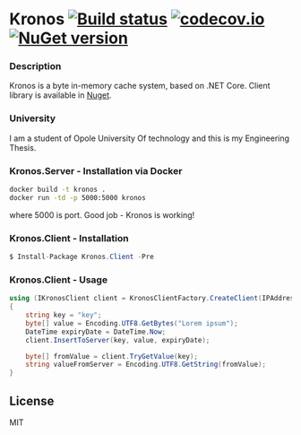 # Kronos  [![Build status](https://ci.appveyor.com/api/projects/status/26qj17kq09btkkql?svg=true)](https://ci.appveyor.com/project/LukaszPyrzyk/binaryformatter) [![codecov.io](https://codecov.io/github/lukasz-pyrzyk/Kronos/coverage.svg?branch=master)](https://codecov.io/github/lukasz-pyrzyk/Kronos?branch=master) [![NuGet version](https://badge.fury.io/nu/Kronos.Client.svg)](https://badge.fury.io/nu/Kronos.Client)
### Description
Kronos is a byte in-memory cache system, based on .NET Core. Client library is available in [Nuget](https://www.nuget.org/packages/Kronos.Client/).

### University
I am a student of Opole University Of technology and this is my Engineering Thesis.

### Kronos.Server - Installation via Docker
```bash
docker build -t kronos .
docker run -td -p 5000:5000 kronos
```
where 5000 is port. Good job - Kronos is working!

### Kronos.Client - Installation
```csharp
$ Install-Package Kronos.Client -Pre
```

### Kronos.Client - Usage
```csharp
using (IKronosClient client = KronosClientFactory.CreateClient(IPAddress.Parse("192.168.0.2"), 5000))
{
    string key = "key";
    byte[] value = Encoding.UTF8.GetBytes("Lorem ipsum");
    DateTime expiryDate = DateTime.Now;
    client.InsertToServer(key, value, expiryDate);

    byte[] fromValue = client.TryGetValue(key);
    string valueFromServer = Encoding.UTF8.GetString(fromValue);
}
```
License
----
MIT

   [kronos-nuget]: <https://www.nuget.org/packages/Kronos.Client/>
   [protobuf-net-url]: <https://github.com/mgravell/protobuf-net>